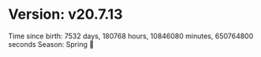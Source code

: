 # Version: v20.7.13
Time since birth: 7532 days, 180768 hours, 10846080 minutes, 650764800 seconds
Season: Spring 🌸
